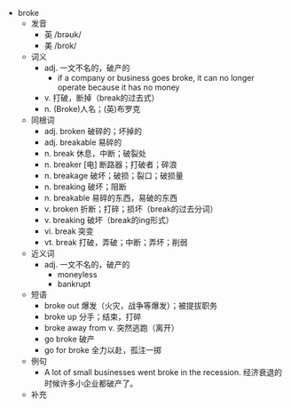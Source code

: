 - broke
  - 发音
    - 英 /brəʊk/
    - 美 /brok/
  - 词义
    - adj. 一文不名的，破产的
      - if a company or business goes broke, it can no longer operate because it has no money
    - v. 打破，断掉（break的过去式）
    - n. (Broke)人名；(英)布罗克
  - 同根词
    - adj. broken 破碎的；坏掉的
    - adj. breakable 易碎的
    - n. break 休息，中断；破裂处
    - n. breaker [电] 断路器；打破者；碎浪
    - n. breakage 破坏；破损；裂口；破损量
    - n. breaking 破坏；阻断
    - n. breakable 易碎的东西，易破的东西
    - v. broken 折断；打碎；损坏（break的过去分词）
    - v. breaking 破坏（break的ing形式）
    - vi. break 突变
    - vt. break 打破，弄破；中断；弄坏；削弱
  - 近义词
    - adj. 一文不名的，破产的
      - moneyless
      - bankrupt
  - 短语
    - broke out 爆发（火灾，战争等爆发）；被提拔职务
    - broke up 分手；结束，打碎
    - broke away from v. 突然逃跑（离开）
    - go broke 破产
    - go for broke 全力以赴，孤注一掷
  - 例句
    - A lot of small businesses went broke in the recession. 经济衰退的时候许多小企业都破产了。
  - 补充